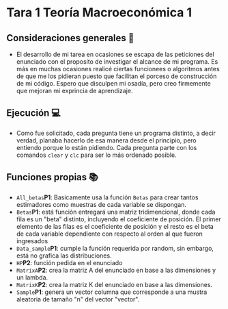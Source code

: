 # Tara 1 Teoría Macroeconómica 1

## Consideraciones generales :thinking:

* El desarrollo de mi tarea en ocasiones se escapa de las peticiones del enunciado con el proposito de investigar el alcance de mi programa. Es más en muchas ocasiones realicé ciertas funcionees o algoritmos antes de que me los pidieran puesto que facilitan el porceso de construcción de mi código. 
Espero que disculpen mi osadía, pero creo firmemente que mejoran mi exprincia de aprendizaje. 

## Ejecución :computer:
* Como fue solicitado, cada pregunta tiene un programa distinto, a decir verdad, planaba hacerlo de esa manera desde el principio, pero entiendo porque lo están pidiendo. Cada pregunta parte con los comandos ```clear``` y ```clc```
para ser lo más ordenado posible.

## Funciones propias :books:
* ```All_betas```**P1**: Basicamente usa la función ```Betas``` para crear tantos estimadores como muestras de cada variable se dispongan.
* ```Betas```**P1**: está función entregará una matriz tridimencional, donde cada fila es un "beta" distinto, incluyendo el coeficiente de posición. El primer elemento de las filas es el coeficiente de posición y el resto es el beta de cada variable dependiente con respecto al orden al que fueron ingresados 
* ```Data_sample```**P1**: cumple la función requerida por random, sin embargo, está no grafica las distribuciones.
* ```HP```**P2**: función pedida en el enunciado
* ```MatrixA```**P2**: crea la matriz A del enunciado en base a las dimensiones y un lambda.
* ```MatrixK```**P2**: crea la matriz K del enunciado en base a las dimensiones.
* ```Sample```**P1**: genera un vector columna que corresponde a una mustra aleatoria de tamaño "n" del vector "vector".
